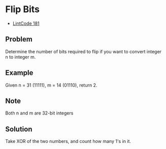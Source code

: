 Flip Bits
===

- [LintCode 181](http://www.lintcode.com/en/problem/rotate-string/)

Problem
-------

Determine the number of bits required to flip if you want to convert integer n to integer m.

Example
-------

Given n = 31 (11111), m = 14 (01110), return 2.

Note
----

Both n and m are 32-bit integers

Solution
--------

Take XOR of the two numbers, and count how many 1's in it.